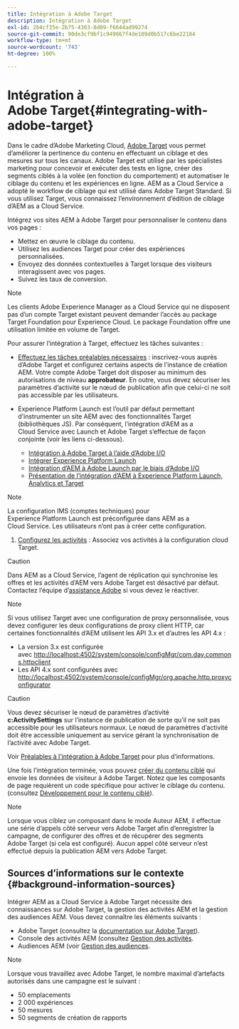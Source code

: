```yaml
---
title: Intégration à Adobe Target
description: Intégration à Adobe Target
exl-id: 2b4cf35e-2b75-4303-8d09-f6644ad99274
source-git-commit: 90de3cf9bf1c949667f4de109d0b517c6be22184
workflow-type: tm+mt
source-wordcount: '743'
ht-degree: 100%

---
```


# Intégration à Adobe Target{#integrating-with-adobe-target}

Dans le cadre d’Adobe Marketing Cloud, [Adobe Target](http://www.adobe.com/solutions/testing-targeting/testandtarget.html) vous permet d’améliorer la pertinence du contenu en effectuant un ciblage et des mesures sur tous les canaux. Adobe Target est utilisé par les spécialistes marketing pour concevoir et exécuter des tests en ligne, créer des segments ciblés à la volée (en fonction du comportement) et automatiser le ciblage du contenu et les expériences en ligne. AEM as a Cloud Service a adopté le workflow de ciblage qui est utilisé dans Adobe Target Standard. Si vous utilisez Target, vous connaissez l’environnement d’édition de ciblage d’AEM as a Cloud Service.

Intégrez vos sites AEM à Adobe Target pour personnaliser le contenu dans vos pages :

* Mettez en œuvre le ciblage du contenu.
* Utilisez les audiences Target pour créer des expériences personnalisées.
* Envoyez des données contextuelles à Target lorsque des visiteurs interagissent avec vos pages.
* Suivez les taux de conversion.

>[!NOTE]
>
>Les clients Adobe Experience Manager as a Cloud Service qui ne disposent pas d’un compte Target existant peuvent demander l’accès au package Target Foundation pour Experience Cloud.  Le package Foundation offre une utilisation limitée en volume de Target.


Pour assurer l’intégration à Target, effectuez les tâches suivantes :

* [Effectuez les tâches préalables nécessaires](https://docs.adobe.com/content/help/en/experience-manager-65/administering/integration/target-requirements.html) : inscrivez-vous auprès d’Adobe Target et configurez certains aspects de l’instance de création AEM. Votre compte Adobe Target doit disposer au minimum des autorisations de niveau **approbateur**. En outre, vous devez sécuriser les paramètres d’activité sur le nœud de publication afin que celui-ci ne soit pas accessible par les utilisateurs.

* Experience Platform Launch est l’outil par défaut permettant d’instrumenter un site AEM avec des fonctionnalités Target (bibliothèques JS). Par conséquent, l’intégration d’AEM as a Cloud Service avec Launch et Adobe Target s’effectue de façon conjointe (voir les liens ci-dessous).

   * [Intégration à Adobe Target à l’aide d’Adobe I/O](https://docs.adobe.com/content/help/en/experience-manager-65/administering/integration/integration-ims-adobe-io.html)
   * [Intégrer Experience Platform Launch](https://docs.adobe.com/content/help/en/experience-manager-learn/sites/integrations/adobe-launch-integration-tutorial-understand.html)
   * [Intégration d’AEM à Adobe Launch par le biais d’Adobe I/O](https://helpx.adobe.com/fr/experience-manager/using/aem_launch_adobeio_integration.html)
   * [Présentation de l’intégration d’AEM à Experience Platform Launch, Analytics et Target](https://helpx.adobe.com/experience-manager/kt/integration/using/aem-launch-integration-tutorial-understand.html)

>[!NOTE]
>
>La configuration IMS (comptes techniques) pour Experience Platform Launch est préconfigurée dans AEM as a Cloud Service. Les utilisateurs n’ont pas à créer cette configuration.

1. [Configurez les activités](https://docs.adobe.com/content/help/en/experience-manager-65/authoring/personalization/activitylib.html) : Associez vos activités à la configuration cloud Target.

>[!CAUTION]
>
>Dans AEM as a Cloud Service, l’agent de réplication qui synchronise les offres et les activités d’AEM vers Adobe Target est désactivé par défaut. Contactez l’équipe d’[assistance Adobe](https://helpx.adobe.com/fr/contact/enterprise-support.ec.html#experience-manager) si vous devez le réactiver.

>[!NOTE]
>
>Si vous utilisez Target avec une configuration de proxy personnalisée, vous devez configurer les deux configurations de proxy client HTTP, car certaines fonctionnalités d’AEM utilisent les API 3.x et d’autres les API 4.x :
>
>* La version 3.x est configurée avec [http://localhost:4502/system/console/configMgr/com.day.commons.httpclient](http://localhost:4502/system/console/configMgr/com.day.commons.httpclient)
>* Les API 4.x sont configurées avec [http://localhost:4502/system/console/configMgr/org.apache.http.proxyconfigurator](http://localhost:4502/system/console/configMgr/org.apache.http.proxyconfigurator)

>



>[!CAUTION]
>
>Vous devez sécuriser le nœud de paramètres d’activité **c:ActivitySettings** sur l’instance de publication de sorte qu’il ne soit pas accessible pour les utilisateurs normaux. Le nœud de paramètres d’activité doit être accessible uniquement au service gérant la synchronisation de l’activité avec Adobe Target.
>
>Voir [Préalables à l’intégration à Adobe Target](https://docs.adobe.com/content/help/en/experience-manager-65/administering/integration/target-requirements.html#securing-the-activity-settings-node) pour plus d’informations.

Une fois l’intégration terminée, vous pouvez [créer du contenu ciblé](https://docs.adobe.com/content/help/en/experience-manager-65/authoring/personalization/content-targeting-touch.html) qui envoie les données de visiteur à Adobe Target. Notez que les composants de page requièrent un code spécifique pour activer le ciblage du contenu. (consultez [Développement pour le contenu ciblé](https://docs.adobe.com/content/help/en/experience-manager-65/developing/personlization/target.html)).

>[!NOTE]
>
>Lorsque vous ciblez un composant dans le mode Auteur AEM, il effectue une série d’appels côté serveur vers Adobe Target afin d’enregistrer la campagne, de configurer des offres et de récupérer des segments Adobe Target (si cela est configuré). Aucun appel côté serveur n’est effectué depuis la publication AEM vers Adobe Target.

## Sources d’informations sur le contexte  {#background-information-sources}

Intégrer AEM as a Cloud Service à Adobe Target nécessite des connaissances sur Adobe Target, la gestion des activités AEM et la gestion des audiences AEM. Vous devez connaître les éléments suivants :

* Adobe Target (consultez la [documentation sur Adobe Target](https://docs.adobe.com/content/help/fr-FR/target/using/target-home.html)).
* Console des activités AEM (consultez [Gestion des activités](https://docs.adobe.com/content/help/en/experience-manager-65/authoring/personalization/activitylib.html).
* Audiences AEM (voir [Gestion des audiences](https://docs.adobe.com/content/help/en/experience-manager-65/authoring/personalization/managing-audiences.html).

>[!NOTE]
>
>Lorsque vous travaillez avec Adobe Target, le nombre maximal d’artefacts autorisés dans une campagne est le suivant :
>
>* 50 emplacements
>* 2 000 expériences
>* 50 mesures
>* 50 segments de création de rapports

>


